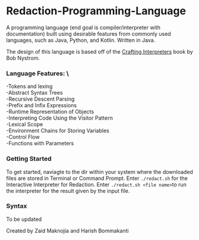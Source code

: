 # Redaction-Programming-Language
A programming language (end goal is compiler/interpreter with documentation) built using desirable features from commonly used languages, such as Java, Python, and Kotlin. Written in Java.

The design of this language is based off of the [Crafting Interpreters](https://craftinginterpreters.com/) book by Bob Nystrom.

### Language Features: \
-Tokens and lexing\
-Abstract Syntax Trees\
-Recursive Descent Parsing\
-Prefix and Infix Expressions\
-Runtime Representation of Objects\
-Interpreting Code Using the Visitor Pattern\
-Lexical Scope\
-Environment Chains for Storing Variables\
-Control Flow\
-Functions with Parameters


### Getting Started
To get started, naviagte to the dir within your system where the downloaded files are stored in Terminal or Command Prompt. Enter ```./redact.sh``` for the Interactive Interpreter for Redaction. Enter ```./redact.sh <file name>```to run the interpreter for the result given by the input file.

### Syntax 
To be updated
 
 
 
Created by Zaid Maknojia and Harish Bommakanti
